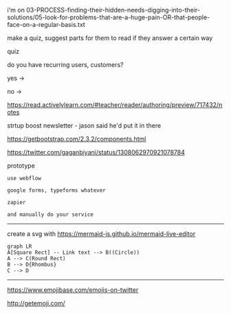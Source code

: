 
i'm on 03-PROCESS-finding-their-hidden-needs-digging-into-their-solutions/05-look-for-problems-that-are-a-huge-pain-OR-that-people-face-on-a-regular-basis.txt

make a quiz, suggest parts for them to read if they answer a certain way

quiz

do you have recurring users, customers?

yes
    -> 

no
    -> 

https://read.activelylearn.com/#teacher/reader/authoring/preview/717432/notes

strtup boost newsletter - jason said he'd put it in there

https://getbootstrap.com/2.3.2/components.html

https://twitter.com/gaganbiyani/status/1308062970921078784

prototype

    use webflow

    google forms, typeforms whatever

    zapier

    and manually do your service

----------------------
create a svg with https://mermaid-js.github.io/mermaid-live-editor
```mermaid
graph LR
A[Square Rect] -- Link text --> B((Circle))
A --> C(Round Rect)
B --> D{Rhombus}
C --> D
```
----------------------



https://www.emojibase.com/emojis-on-twitter

http://getemoji.com/